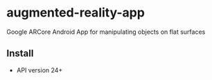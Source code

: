 # augmented-reality-app
Google ARCore Android App for manipulating objects on flat surfaces

## Install
- API version 24+






